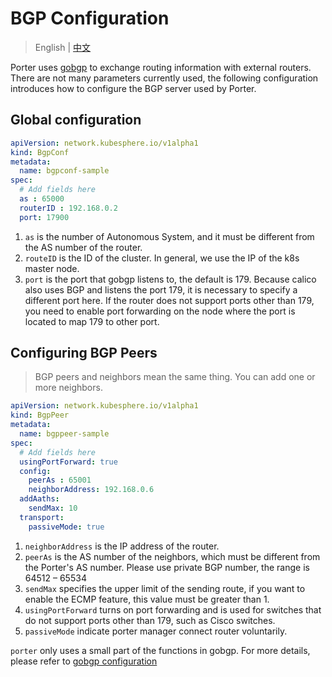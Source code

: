 # BGP Configuration

> English | [中文](zh/bgp_config.md)

Porter uses [gobgp](https://github.com/osrg/gobgp) to exchange routing information with external routers. There are not many parameters currently used, the following configuration introduces how to configure the BGP server used by Porter.

## Global configuration
```yaml
apiVersion: network.kubesphere.io/v1alpha1
kind: BgpConf
metadata:
  name: bgpconf-sample
spec:
  # Add fields here
  as : 65000
  routerID : 192.168.0.2
  port: 17900
```

1. `as` is the number of Autonomous System, and it must be different from the AS number of the router.
2. `routeID` is the ID of the cluster. In general, we use the IP of the k8s master node.
3. `port` is the port that gobgp listens to, the default is 179. Because calico also uses BGP and listens the port 179, it is necessary to specify a different port here. If the router does not support ports other than 179, you need to enable port forwarding on the node where the port is located to map 179 to other port.

## Configuring BGP Peers
> BGP peers and neighbors mean the same thing. You can add one or more neighbors.
```yaml
apiVersion: network.kubesphere.io/v1alpha1
kind: BgpPeer
metadata:
  name: bgppeer-sample
spec:
  # Add fields here
  usingPortForward: true
  config:
    peerAs : 65001
    neighborAddress: 192.168.0.6
  addAaths:
    sendMax: 10
  transport:
    passiveMode: true
```

1. `neighborAddress` is the IP address of the router.
2. `peerAs` is the AS number of the neighbors, which must be different from the Porter's AS number. Please use private BGP number, the range is 64512 – 65534
3. `sendMax` specifies the upper limit of the sending route, if you want to enable the ECMP feature, this value must be greater than 1.
4. `usingPortForward` turns on port forwarding and is used for switches that do not support ports other than 179, such as Cisco switches.
5. `passiveMode` indicate porter manager connect router voluntarily.

`porter` only uses a small part of the functions in gobgp. For more details, please refer to [gobgp configuration](https://github.com/osrg/gobgp/blob/master/docs/sources/configuration.md)